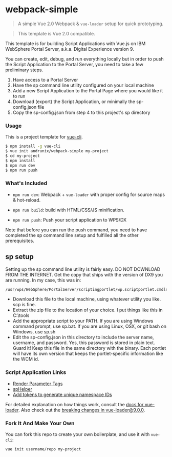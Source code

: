 # webpack-simple

> A simple Vue 2.0 Webpack & `vue-loader` setup for quick prototyping. 

> This template is Vue 2.0 compatible. 

This template is for building Script Applications with Vue.js on IBM
WebSphere Portal Server, a.k.a. Digital Experience version 9. 

You can create, edit, debug, and run everything locally but in order to
push the Script Application to the Portal Server, you need to take a
few preliminary steps. 

1. Have access to a Portal Server
2. Have the sp command line utility configured on your local machine
3. Add a new Script Application to the Portal Page where you would like it to run
4. Download (export) the Script Application, or minimally the sp-config.json file 
5. Copy the sp-config.json from step 4 to this project's sp directory


### Usage

This is a project template for [vue-cli](https://github.com/vuejs/vue-cli).

``` bash
$ npm install -g vue-cli
$ vue init andrunix/webpack-simple my-project
$ cd my-project
$ npm install
$ npm run dev
$ npm run push
```

### What's Included

- `npm run dev`: Webpack + `vue-loader` with proper config for source maps & hot-reload.

- `npm run build`: build with HTML/CSS/JS minification.

- `npm run push`: Push your script application to WPS/DX


Note that before you can run the push command, you need to have completed the sp command line setup and fulfilled all the other prerequisites.


## sp setup

Setting up the sp command line utility is fairly easy. DO NOT DOWNLOAD FROM THE INTERNET.
Get the copy that ships with the version of DX9 you are running. In my case, this was in:

``` bash
/usr/wps/WebSphere/PortalServer/scriptingportlet/wp.scriptportlet.cmdln/bin/sp_cmdln.zip
```

* Download this file to the local machine, using whatever utility you like. scp is fine.
* Extract the zip file to the location of your choice. I put things like this in C:\tools
* Add the appropriate script to your PATH. If you are using Windows command prompt, use sp.bat. If you are using Linux, OSX, or git bash on Windows, use sp.sh
* Edit the sp-config.json in this directory to include the server name, username, and password. Yes, this password is stored in plain text. Guard it! Keep this file in the same directory with the binary. Each portlet will have its own version that keeps the portlet-specific information like the WCM id.

### Script Application Links

* [Render Parameter Tags](https://www.ibm.com/support/knowledgecenter/en/SSYJ99_8.5.0/script-portlet/render_param_tags.html)
* [spHelper](https://www.ibm.com/support/knowledgecenter/en/SSYJ99_8.5.0/script-portlet/cmd_line_api.html)
* [Add tokens to generate unique namespace IDs](https://www.ibm.com/support/knowledgecenter/en/SSYJ99_8.5.0/script-portlet/cmd_line_push_cmd_patt_rep.html)


For detailed explanation on how things work, consult the [docs for vue-loader](http://vuejs.github.io/vue-loader). Also check out the [breaking changes in vue-loader@9.0.0](https://github.com/vuejs/vue-loader/releases/tag/v9.0.0).

### Fork It And Make Your Own

You can fork this repo to create your own boilerplate, and use it with `vue-cli`:

``` bash
vue init username/repo my-project
```
